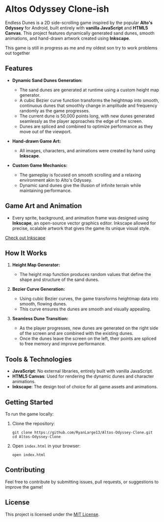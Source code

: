 # Altos Odyssey Clone-ish

Endless Dunes is a 2D side-scrolling game inspired by the popular **Alto's Odyssey** for Android, built entirely with **vanilla JavaScript** and **HTML5 Canvas**. This project features dynamically generated sand dunes, smooth animations, and hand-drawn artwork created using **Inkscape**.

This game is still in progress as me and my oldest son try to work problems out together

## Features

- **Dynamic Sand Dunes Generation:**

  - The sand dunes are generated at runtime using a custom height map generator.
  - A cubic Bezier curve function transforms the heightmap into smooth, continuous dunes that smoothly change in amplitude and frequency randomly as the game progresses.
  - The current dune is 50,000 points long, with new dunes generated seamlessly as the player approaches the edge of the screen.
  - Dunes are spliced and combined to optimize performance as they move out of the viewport.

- **Hand-drawn Game Art:**
  - All images, characters, and animations were created by hand using **Inkscape**.
- **Custom Game Mechanics:**
  - The gameplay is focused on smooth scrolling and a relaxing environment akin to Alto's Odyssey.
  - Dynamic sand dunes give the illusion of infinite terrain while maintaining performance.

## Game Art and Animation

- Every sprite, background, and animation frame was designed using **Inkscape**, an open-source vector graphics editor. Inkscape allowed for precise, scalable artwork that gives the game its unique visual style.

[Check out Inkscape](https://inkscape.org/)

## How It Works

1. **Height Map Generator:**

   - The height map function produces random values that define the shape and structure of the sand dunes.

2. **Bezier Curve Generation:**

   - Using cubic Bezier curves, the game transforms heightmap data into smooth, flowing dunes.
   - This curve ensures the dunes are smooth and visually appealing.

3. **Seamless Dune Transition:**
   - As the player progresses, new dunes are generated on the right side of the screen and are combined with the existing dunes.
   - Once the dunes leave the screen on the left, their points are spliced to free memory and improve performance.

## Tools & Technologies

- **JavaScript**: No external libraries, entirely built with vanilla JavaScript.
- **HTML5 Canvas**: Used for rendering the dynamic dunes and character animations.
- **Inkscape**: The design tool of choice for all game assets and animations.

## Getting Started

To run the game locally:

1. Clone the repository:

   ```
   git clone https://github.com/RyanLarge13/Altos-Odyssey-Clone.git
   cd Altos-Odyssey-Clone
   ```

2. Open `index.html` in your browser:

   ```
   open index.html
   ```

## Contributing

Feel free to contribute by submitting issues, pull requests, or suggestions to improve the game!

## License

This project is licensed under the [MIT License](LICENSE).
